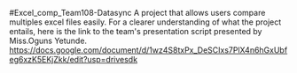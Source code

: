 #Excel_comp_Team108-Datasync
A project that allows users compare multiples excel files easily. For a clearer understanding of what the project entails,
here is the link to the team's presentation script presented by Miss.Oguns Yetunde.
https://docs.google.com/document/d/1wz4S8txPx_DeSCIxs7PlX4n6hGxUbfeg6xzK5EKjZkk/edit?usp=drivesdk
